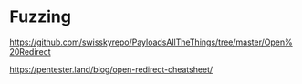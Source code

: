 # Fuzzing

https://github.com/swisskyrepo/PayloadsAllTheThings/tree/master/Open%20Redirect

https://pentester.land/blog/open-redirect-cheatsheet/